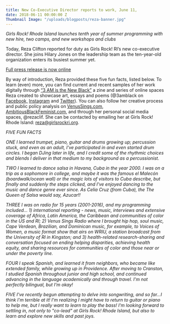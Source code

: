 ```yaml
---
title: New Co-Executive Director reports to work, June 11,
date: 2018-06-11 00:00:00 Z
Thumbnail Image: "/uploads/blogposts/reza-banner.jpg"
---
```


_Girls Rock! Rhode Island launches tenth year of summer programming with new hire, two camps, and new workshops and clubs_

Today, Reza Clifton reported for duty as Girls Rock! RI’s new co-executive director. She joins Hilary Jones on the leadership team as the ten-year-old organization enters its busiest summer yet.

[Full press release is now online](http://girlsrockri.org/nonprofit-launches-summer-with-new-hire-two-camps-and-preview-of-ten-year-anniversary/)

By way of introduction, Reza provided these five fun facts, listed below. To learn (even) more, you can find current and recent samples of her work digitally through [“3 AM is the New Black”](https://www.flipsnack.com/rezaclif/3-am-is-the-new-black-issue-1.html) a zine and series of online spaces Reza created to showcase art, essays and poems (@3amblack on [Facebook,](https://www.facebook.com/3amblack) [Instagram](https://www.instagram.com/3amblack/) and [Twitter](https://twitter.com/3amblack)). You can also follow her creative process and public policy analysis on [VenusSings.com](http://venussings.com/), [AmbitiousBlackFeminist.com](http://ambitiousblackfeminist.tumblr.com/), and through her personal social media spaces, @rezaclif. She can be contacted by emailing her at Girls Rock! Rhode Island: [reza@girlsrockri.org](mailto:reza@girlsrockri.org).

_FIVE FUN FACTS_

_ONE_ _I learned trumpet, piano, guitar and drums growing up; percussion stuck, and even as an adult, I've participated in and even started drum circles. I began DJing later in life, and I credit some of the rhythmic choices and blends I deliver in that medium to my background as a percussionist._

_TWO_ _I learned to dance salsa in Havana, Cuba in the year 2000. I was on a trip as a sophomore in college, and maybe it was the famous el Malecón (boardwalk/ocean wall) or the magic lots of visitors to Cuba describe, but finally and suddenly the steps clicked, and I've enjoyed dancing to the music and dance genre ever since. As Celia Cruz (from Cuba), the The Queen of Salsa would say, Azucar!!_

_THREE_ _I was on radio for 15 years (2001-2016), and my programming included... 1) international reporting - news, music, interviews and extensive coverage of Africa, Latin America, the Caribbean and communities of color in the US and RI;_ _2) Venus Sings Radio where I brought hip hop, soul music, Cape Verdean, Brazilian, and Dominican music, for example, to Voices of Women, a music format show that airs on WRIU, a station broadcast from the University of RI in Kingston; and_ _3) health-related research-sharing and conversation focused on ending helping disparities, achieving health equity, and sharing resources for communities of color and those near or under the poverty line._

_FOUR_ _I speak Spanish, and learned it from neighbors, who became like extended family, while growing up in Providence. After moving to Cranston, I studied Spanish throughout junior and high school, and continued advancing in the language academically and through travel. I'm not perfectly bilingual, but I'm okay!_

_FIVE_ _I've recently begun attempting to delve into songwriting, and so far...I think I'm terrible at it! I'm realizing I might have to return to guitar or piano to help me, but I really want to learn to play the bass! I'm looking forward to settling in, not only to "co-lead" at Girls Rock! Rhode Island, but also to learn and explore new skills and past joys._
